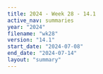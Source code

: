 ```yaml
---
title: 2024 - Week 28 - 14.1
active_nav: summaries
year: "2024"
filename: "wk28"
version: "14.1"
start_date: "2024-07-08"
end_date: "2024-07-14"
layout: "summary"
---
```

